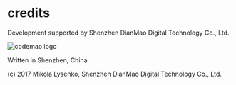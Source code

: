 # credits
Development supported by Shenzhen DianMao Digital Technology Co., Ltd.

![codemao logo](https://user-images.githubusercontent.com/18070858/45590160-19c55b80-b965-11e8-875f-e04881ffa86e.png)

Written in Shenzhen, China.

(c) 2017 Mikola Lysenko, Shenzhen DianMao Digital Technology Co., Ltd.


